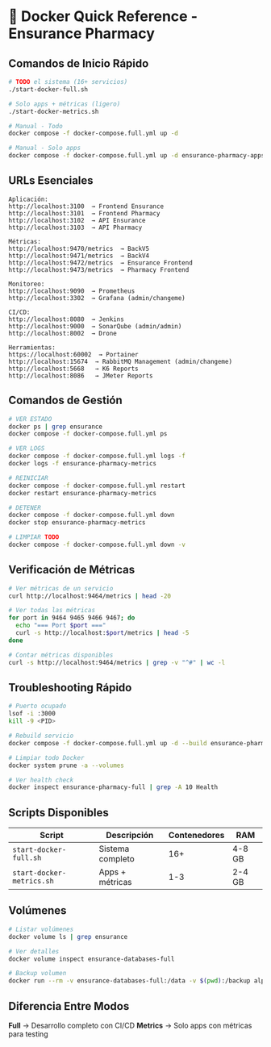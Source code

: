 # 🚀 Docker Quick Reference - Ensurance Pharmacy

## Comandos de Inicio Rápido

```bash
# TODO el sistema (16+ servicios)
./start-docker-full.sh

# Solo apps + métricas (ligero)
./start-docker-metrics.sh

# Manual - Todo
docker compose -f docker-compose.full.yml up -d

# Manual - Solo apps
docker compose -f docker-compose.full.yml up -d ensurance-pharmacy-apps
```

## URLs Esenciales

```
Aplicación:
http://localhost:3100  → Frontend Ensurance
http://localhost:3101  → Frontend Pharmacy
http://localhost:3102  → API Ensurance
http://localhost:3103  → API Pharmacy

Métricas:
http://localhost:9470/metrics  → BackV5
http://localhost:9471/metrics  → BackV4
http://localhost:9472/metrics  → Ensurance Frontend
http://localhost:9473/metrics  → Pharmacy Frontend

Monitoreo:
http://localhost:9090  → Prometheus
http://localhost:3302  → Grafana (admin/changeme)

CI/CD:
http://localhost:8080  → Jenkins
http://localhost:9000  → SonarQube (admin/admin)
http://localhost:8002  → Drone

Herramientas:
https://localhost:60002  → Portainer
http://localhost:15674  → RabbitMQ Management (admin/changeme)
http://localhost:5668   → K6 Reports
http://localhost:8086   → JMeter Reports
```

## Comandos de Gestión

```bash
# VER ESTADO
docker ps | grep ensurance
docker compose -f docker-compose.full.yml ps

# VER LOGS
docker compose -f docker-compose.full.yml logs -f
docker logs -f ensurance-pharmacy-metrics

# REINICIAR
docker compose -f docker-compose.full.yml restart
docker restart ensurance-pharmacy-metrics

# DETENER
docker compose -f docker-compose.full.yml down
docker stop ensurance-pharmacy-metrics

# LIMPIAR TODO
docker compose -f docker-compose.full.yml down -v
```

## Verificación de Métricas

```bash
# Ver métricas de un servicio
curl http://localhost:9464/metrics | head -20

# Ver todas las métricas
for port in 9464 9465 9466 9467; do
  echo "=== Port $port ==="
  curl -s http://localhost:$port/metrics | head -5
done

# Contar métricas disponibles
curl -s http://localhost:9464/metrics | grep -v "^#" | wc -l
```

## Troubleshooting Rápido

```bash
# Puerto ocupado
lsof -i :3000
kill -9 <PID>

# Rebuild servicio
docker compose -f docker-compose.full.yml up -d --build ensurance-pharmacy-apps

# Limpiar todo Docker
docker system prune -a --volumes

# Ver health check
docker inspect ensurance-pharmacy-full | grep -A 10 Health
```

## Scripts Disponibles

| Script | Descripción | Contenedores | RAM |
|--------|-------------|--------------|-----|
| `start-docker-full.sh` | Sistema completo | 16+ | 4-8 GB |
| `start-docker-metrics.sh` | Apps + métricas | 1-3 | 2-4 GB |

## Volúmenes

```bash
# Listar volúmenes
docker volume ls | grep ensurance

# Ver detalles
docker volume inspect ensurance-databases-full

# Backup volumen
docker run --rm -v ensurance-databases-full:/data -v $(pwd):/backup alpine tar czf /backup/databases-backup.tar.gz /data
```

## Diferencia Entre Modos

**Full** → Desarrollo completo con CI/CD
**Metrics** → Solo apps con métricas para testing
